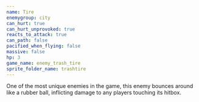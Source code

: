 ```yaml
---
name: Tire
enemygroup: city
can_hurt: true
can_hurt_unprovoked: true
reacts_to_attack: true
can_path: false
pacified_when_flying: false
massive: false
hp: 3
game_name: enemy_trash_tire
sprite_folder_name: trashtire
---
```


One of the most unique enemies in the game, this enemy bounces around like a rubber ball, inflicting damage to any players touching its hitbox.
